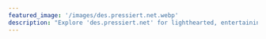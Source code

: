```yaml
---
featured_image: '/images/des.pressiert.net.webp'
description: "Explore 'des.pressiert.net' for lighthearted, entertaining content with a Bavarian twist. Enjoy humorous articles, whimsical illustrations, and a relaxed vibe, perfect for a fun break from the rush."
---
```

